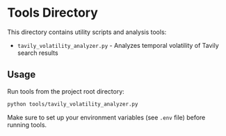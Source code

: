 # Tools Directory

This directory contains utility scripts and analysis tools:

- `tavily_volatility_analyzer.py` - Analyzes temporal volatility of Tavily search results

## Usage

Run tools from the project root directory:
```bash
python tools/tavily_volatility_analyzer.py
```

Make sure to set up your environment variables (see `.env` file) before running tools.
